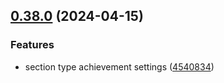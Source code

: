 ## [0.38.0](https://github.com/taskany-inc/hire/compare/v0.37.0...v0.38.0) (2024-04-15)


### Features

* section type achievement settings ([4540834](https://github.com/taskany-inc/hire/commit/4540834681a525a6383735efee2aeebb21cfb418))


